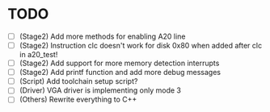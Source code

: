 # TODO
- [ ] (Stage2) Add more methods for enabling A20 line
- [ ] (Stage2) Instruction clc doesn't work for disk 0x80 when added after clc in a20_test!
- [ ] (Stage2) Add support for more memory detection interrupts
- [ ] (Stage2) Add printf function and add more debug messages
- [ ] (Script) Add toolchain setup script?
- [ ] (Driver) VGA driver is implementing only mode 3
- [ ] (Others) Rewrite everything to C++
